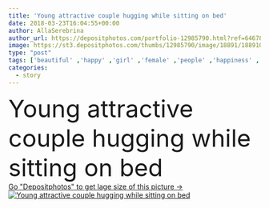 ```yaml
---
title: 'Young attractive couple hugging while sitting on bed'
date: 2018-03-23T16:04:55+00:00
author: AllaSerebrina
author_url: https://depositphotos.com/portfolio-12985790.html?ref=64678756
image: https://st3.depositphotos.com/thumbs/12985790/image/18891/188910766/api_thumb_450.jpg?forcejpeg=true
type: "post"
tags: ['beautiful' ,'happy' ,'girl' ,'female' ,'people' ,'happiness' ,'caucasian' ,'smile' ,'family' ,'friendship' ,'male' ,'brunette' ,'man' ,'bed' ,'pretty' ,'couple' ,'woman' ,'together' ,'togetherness' ,'indoors' ,'attractive' ,'handsome' ,'bedroom' ,'closeness' ,'hug' ,'tenderness' ,'wife' ,'husband' ,'embracing' ,'relationship' ,'boyfriend' ,'girlfriend' ,'bearded' ,'Home Interior' ,'young adult' ,'love story' ,'loungewear' ]
categories: 
  - story
---
```

<div aling="center">
            <font size="60"> Young attractive couple hugging while sitting on bed</font>   
</div>
<div>
    <a href='https://depositphotos.com/188910766/stock-photo-young-attractive-couple-hugging-while.html?ref=64678756' target=_blank > Go "Depositphotos" to get lage size of this picture ->
        <img href='https://depositphotos.com/188910766/stock-photo-young-attractive-couple-hugging-while.html?ref=64678756' src='https://st3.depositphotos.com/12985790/18891/i/950/depositphotos_188910766-stock-photo-young-attractive-couple-hugging-while.jpg?forcejpeg=true' alt='Young attractive couple hugging while sitting on bed' >
    </a>
</div>
